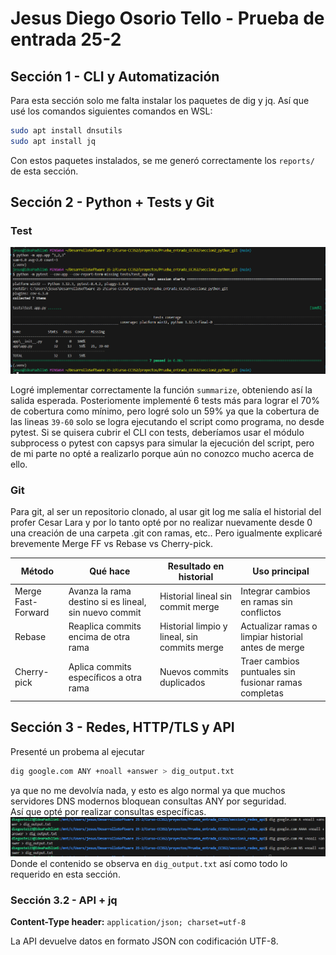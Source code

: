 # Jesus Diego Osorio Tello - Prueba de entrada 25-2

## Sección 1 - CLI y Automatización

Para esta sección solo me falta instalar los paquetes de dig y jq. Así que usé los comandos siguientes comandos en WSL:

```bash
sudo apt install dnsutils
sudo apt install jq
```

Con estos paquetes instalados, se me generó correctamente los `reports/` de esta sección. 

## Sección 2 - Python + Tests y Git

### Test

![](imgs/seccion2.png)

Logré implementar correctamente la función `summarize`, obteniendo así la salida esperada. 
Posteriomente implementé 6 tests más para lograr el 70% de cobertura como mínimo, pero logré solo un 59% ya que la cobertura de las lineas `39-60` solo se logra ejecutando el script como programa, no desde pytest. Si se quisera cubrir el CLI con tests, deberíamos usar el módulo subprocess o pytest con capsys para simular la ejecución del script, pero de mi parte no opté a realizarlo porque aún no conozco mucho acerca de ello.

### Git

Para git, al ser un repositorio clonado, al usar git log me salía el historial del profer Cesar Lara y por lo tanto opté por no realizar nuevamente desde 0 una creación de una carpeta .git con ramas, etc.. Pero igualmente explicaré brevemente Merge FF vs Rebase vs Cherry-pick.

| Método       | Qué hace                                        | Resultado en historial             | Uso principal                               |
|--------------|------------------------------------------------|---------------------------------|---------------------------------------------|
| Merge Fast-Forward   | Avanza la rama destino si es lineal, sin nuevo commit  | Historial lineal sin commit merge | Integrar cambios en ramas sin conflictos    |
| Rebase       | Reaplica commits encima de otra rama            | Historial limpio y lineal, sin commits merge | Actualizar ramas o limpiar historial antes de merge |
| Cherry-pick  | Aplica commits específicos a otra rama          | Nuevos commits duplicados         | Traer cambios puntuales sin fusionar ramas completas |

## Sección 3 - Redes, HTTP/TLS y API

Presenté un probema al ejecutar 
```bash
dig google.com ANY +noall +answer > dig_output.txt
```
ya que no me devolvía nada, y esto es algo normal ya que muchos servidores DNS modernos bloquean consultas ANY por seguridad.  
Así que opté por realizar consultas específicas.
![](imgs/dig.png)
Donde el contenido se observa en `dig_output.txt` así como todo lo requerido en esta sección.

### Sección 3.2 - API + jq

**Content-Type header:** `application/json; charset=utf-8`

La API devuelve datos en formato JSON con codificación UTF-8.
